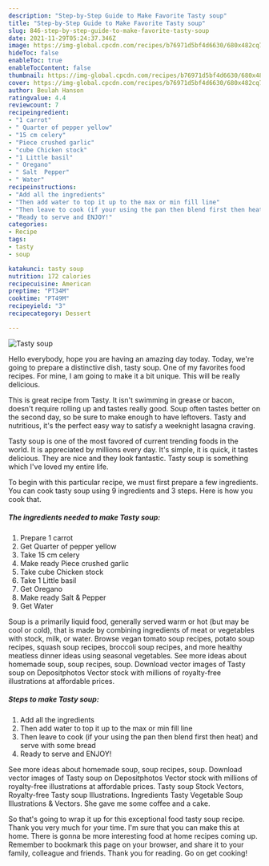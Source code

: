 ```yaml
---
description: "Step-by-Step Guide to Make Favorite Tasty soup"
title: "Step-by-Step Guide to Make Favorite Tasty soup"
slug: 846-step-by-step-guide-to-make-favorite-tasty-soup
date: 2021-11-29T05:24:37.346Z
image: https://img-global.cpcdn.com/recipes/b76971d5bf4d6630/680x482cq70/tasty-soup-recipe-main-photo.jpg
hideToc: false
enableToc: true
enableTocContent: false
thumbnail: https://img-global.cpcdn.com/recipes/b76971d5bf4d6630/680x482cq70/tasty-soup-recipe-main-photo.jpg
cover: https://img-global.cpcdn.com/recipes/b76971d5bf4d6630/680x482cq70/tasty-soup-recipe-main-photo.jpg
author: Beulah Hanson
ratingvalue: 4.4
reviewcount: 7
recipeingredient:
- "1 carrot"
- " Quarter of pepper yellow"
- "15 cm celery"
- "Piece crushed garlic"
- "cube Chicken stock"
- "1 Little basil"
- " Oregano"
- " Salt  Pepper"
- " Water"
recipeinstructions:
- "Add all the ingredients"
- "Then add water to top it up to the max or min fill line"
- "Then leave to cook (if your using the pan then blend first then heat) and serve with some bread"
- "Ready to serve and ENJOY!"
categories:
- Recipe
tags:
- tasty
- soup

katakunci: tasty soup 
nutrition: 172 calories
recipecuisine: American
preptime: "PT34M"
cooktime: "PT49M"
recipeyield: "3"
recipecategory: Dessert

---
```



![Tasty soup](https://img-global.cpcdn.com/recipes/b76971d5bf4d6630/680x482cq70/tasty-soup-recipe-main-photo.jpg)

Hello everybody, hope you are having an amazing day today. Today, we're going to prepare a distinctive dish, tasty soup. One of my favorites food recipes. For mine, I am going to make it a bit unique. This will be really delicious.

This is great recipe from Tasty. It isn&#39;t swimming in grease or bacon, doesn&#39;t require rolling up and tastes really good. Soup often tastes better on the second day, so be sure to make enough to have leftovers. Tasty and nutritious, it&#39;s the perfect easy way to satisfy a weeknight lasagna craving.

Tasty soup is one of the most favored of current trending foods in the world. It is appreciated by millions every day. It's simple, it is quick, it tastes delicious. They are nice and they look fantastic. Tasty soup is something which I've loved my entire life.


To begin with this particular recipe, we must first prepare a few ingredients. You can cook tasty soup using 9 ingredients and 3 steps. Here is how you cook that.

<!--inarticleads1-->

##### The ingredients needed to make Tasty soup:

1. Prepare 1 carrot
1. Get  Quarter of pepper yellow
1. Take 15 cm celery
1. Make ready Piece crushed garlic
1. Take cube Chicken stock
1. Take 1 Little basil
1. Get  Oregano
1. Make ready  Salt &amp; Pepper
1. Get  Water


Soup is a primarily liquid food, generally served warm or hot (but may be cool or cold), that is made by combining ingredients of meat or vegetables with stock, milk, or water. Browse vegan tomato soup recipes, potato soup recipes, squash soup recipes, broccoli soup recipes, and more healthy meatless dinner ideas using seasonal vegetables. See more ideas about homemade soup, soup recipes, soup. Download vector images of Tasty soup on Depositphotos Vector stock with millions of royalty-free illustrations at affordable prices. 

<!--inarticleads2-->

##### Steps to make Tasty soup:

1. Add all the ingredients
1. Then add water to top it up to the max or min fill line
1. Then leave to cook (if your using the pan then blend first then heat) and serve with some bread
1. Ready to serve and ENJOY!

See more ideas about homemade soup, soup recipes, soup. Download vector images of Tasty soup on Depositphotos Vector stock with millions of royalty-free illustrations at affordable prices. Tasty soup Stock Vectors, Royalty-free Tasty soup Illustrations. Ingredients Tasty Vegetable Soup Illustrations &amp; Vectors. She gave me some coffee and a cake. 

So that's going to wrap it up for this exceptional food tasty soup recipe. Thank you very much for your time. I'm sure that you can make this at home. There is gonna be more interesting food at home recipes coming up. Remember to bookmark this page on your browser, and share it to your family, colleague and friends. Thank you for reading. Go on get cooking!

